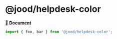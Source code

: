 # @jood/helpdesk-color

**[📘 Document](https://molgga.github.io/jood-helpdesk/)**

```ts
import { foo, bar } from '@jood/helpdesk-color';
```